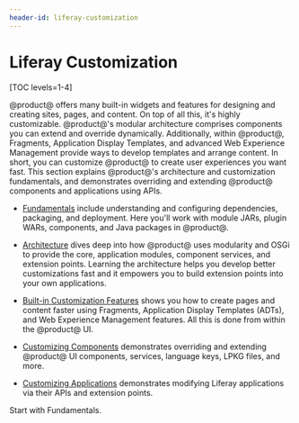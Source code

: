 ```yaml
---
header-id: liferay-customization
---
```


# Liferay Customization

[TOC levels=1-4]

@product@ offers many built-in widgets and features for designing and creating
sites, pages, and content. On top of all this, it's highly customizable.
@product@'s modular architecture comprises components you can extend and
override dynamically. Additionally, within @product@, Fragments, Application
Display Templates, and advanced Web Experience Management provide ways to
develop templates and arrange content. In short, you can customize @product@ to
create user experiences you want fast. This section explains @product@'s
architecture and customization fundamentals, and demonstrates overriding and
extending @product@ components and applications using APIs. 

-   [Fundamentals](/docs/7-2/appdev/-/knowledge_base/customization/fundamentals)
    include understanding and configuring dependencies, packaging, and
    deployment. Here you'll work with module JARs, plugin WARs, components, and
    Java packages in @product@. 
 
-   [Architecture](/docs/7-2/appdev/-/knowledge_base/customization/architecture)
    dives deep into how @product@ uses modularity and OSGi to provide the core,
    application modules, component services, and extension points. Learning the
    architecture helps you develop better customizations fast and it empowers
    you to build extension points into your own applications.

-   [Built-in Customization Features](/docs/7-2/appdev/-/knowledge_base/customization/built-in-customization-features)
    shows you how to create pages and content faster using Fragments,
    Application Display Templates (ADTs), and Web Experience Management
    features. All this is done from within the @product@ UI.  

-   [Customizing Components](/docs/7-2/appdev/-/knowledge_base/customization/customizing-components)
    demonstrates overriding and extending @product@ UI components, services,
    language keys, LPKG files, and more. 

-   [Customizing Applications](/docs/7-2/appdev/-/knowledge_base/customization/customizing-applications)
    demonstrates modifying Liferay applications via their APIs and extension
    points. 

Start with Fundamentals. 
